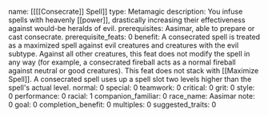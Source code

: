 name: [[[[Consecrate]] Spell]]
type: Metamagic
description: You infuse spells with heavenly [[power]], drastically increasing their effectiveness against would-be heralds of evil.
prerequisites: Aasimar, able to prepare or cast consecrate.
prerequisite_feats: 0
benefit: A consecrated spell is treated as a maximized spell against evil creatures and creatures with the evil subtype. Against all other creatures, this feat does not modify the spell in any way (for example, a consecrated fireball acts as a normal fireball against neutral or good creatures). This feat does not stack with [[Maximize Spell]]. A consecrated spell uses up a spell slot two levels higher than the spell's actual level.
normal: 0
special: 0
teamwork: 0
critical: 0
grit: 0
style: 0
performance: 0
racial: 1
companion_familiar: 0
race_name: Aasimar
note: 0
goal: 0
completion_benefit: 0
multiples: 0
suggested_traits: 0
